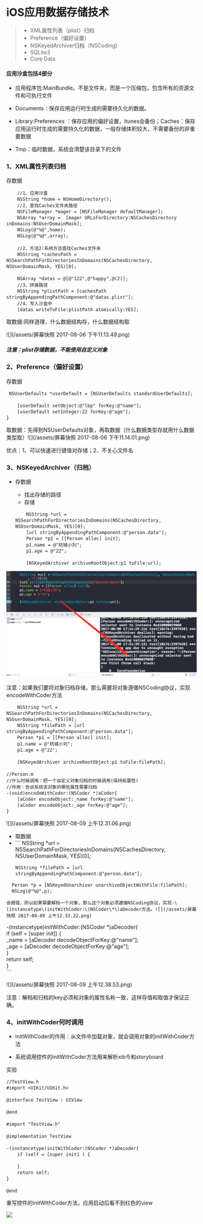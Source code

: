 # iOS应用数据存储技术

> * XML属性列表（plist）归档
> * Preference（偏好设置）
> * NSKeyedArchiver归档（NSCoding\)
> * SQLite3
> * Core Data

#### 

#### 

#### 

#### 应用沙盒包括4部分

* 应用程序包:MainBundle。不是文件夹，而是一个压缩包，包含所有的资源文件和可执行文件

* Documents：保存应用运行时生成的需要持久化的数据。

* Library:Preferences ：保存应用的偏好设置，itunes会备份；Caches：保存应用运行时生成的需要持久化的数据，一般存储体积较大，不需要备份的非重要数据

* Tmp：临时数据，系统会清楚该目录下的文件

### 1、XML属性列表归档

存数据

```
    //1、应用沙盒
    NSString *home = NSHomeDirectory();
    //2、查找Caches文件夹路径
    NSFileManager *mager = [NSFileManager defaultManager];
    NSArray *array =  [mager URLsForDirectory:NSCachesDirectory inDomains:NSUserDomainMask];
    NSLog(@"%@",home);
    NSLog(@"%@",array);

    //2、方法2:系统方法查找Caches文件夹
    NSString *cachesPath = NSSearchPathForDirectoriesInDomains(NSCachesDirectory, NSUserDomainMask, YES)[0];

    NSArray *datas = @[@"122",@"happy",@(2)];
    //3、拼接路径
    NSString *plistPath = [cachesPath stringByAppendingPathComponent:@"datas.plist"];
    //4、写入沙盒中
    [datas writeToFile:plistPath atomically:YES];
```

取数据:同样道理，什么数据结构存，什么数据结构取

![](/assets/屏幕快照 2017-08-06 下午11.13.49.png)

##### 注意：plist存储数据，不能使用自定义对象

### 2、Preference（偏好设置）

存数据

```
 NSUserDefaults *userDefault = [NSUserDefaults standardUserDefaults];

    [userDefault setObject:@"lbp" forKey:@"name"];
    [userDefault setInteger:22 forKey:@"age"];
}
```

取数据：先得到NSUserDefaults对象，再取数据（什么数据类型存就用什么数据类型取）![](/assets/屏幕快照 2017-08-06 下午11.14.01.png)

优点：1、可以快速进行键值对存储；2、不关心文件名

### 3、NSKeyedArchiver（归档）

* 存数据

  * 找出存储的路径
  * 存储

  ```
      NSString *url = NSSearchPathForDirectoriesInDomains(NSCachesDirectory, NSUserDomainMask, YES)[0];
      [url stringByAppendingPathComponent:@"person.data"];
      Person *p1 = [[Person alloc] init];
      p1.name = @"杭城小刘";
      p1.age = @"22";

      [NSKeyedArchiver archiveRootObject:p1 toFile:url];
  ```

![](/assets/QQ20170808-171610@2x.png)

注意：如果我们要将对象归档存储，那么需要将对象遵循NSCoding协议，实现encodeWithCoder方法

```
    NSString *url = NSSearchPathForDirectoriesInDomains(NSCachesDirectory, NSUserDomainMask, YES)[0];
    NSString *filePath = [url stringByAppendingPathComponent:@"person.data"];
    Person *p1 = [[Person alloc] init];
    p1.name = @"杭城小刘";
    p1.age = @"22";

    [NSKeyedArchiver archiveRootObject:p1 toFile:filePath];

//Person.m
//什么时候调用：把一个自定义对象归档的时候调用(保持拓展性)
//作用：告诉系统该对象的哪些属性需要归档
-(void)encodeWithCoder:(NSCoder *)aCoder{
    [aCoder encodeObject:_name forKey:@"name"];
    [aCoder encodeObject:_age forKey:@"age"];
}
```

![](/assets/屏幕快照 2017-08-09 上午12.31.06.png)

* 取数据
* \`\`\`
   NSString \*url = NSSearchPathForDirectoriesInDomains\(NSCachesDirectory, NSUserDomainMask, YES\)\[0\];
  ```
  NSString *filePath = [url stringByAppendingPathComponent:@"person.data"];
  ```

```
  Person *p = [NSKeyedUnarchiver unarchiveObjectWithFile:filePath];
  NSLog(@"%@",p);
```

```
会报错，所以如果需要解档一个对象，那么这个对象必须遵循NSCoding协议，实现-\(instancetype\)initWithCoder:\(NSCoder\*\)aDecoder方法。![](/assets/屏幕快照 2017-08-09 上午12.33.22.png)
```

-\(instancetype\)initWithCoder:\(NSCoder \*\)aDecoder{  
    if \(self = \[super init\]\) {  
        \_name = \[aDecoder decodeObjectForKey:@"name"\];  
        \_age = \[aDecoder decodeObjectForKey:@"age"\];  
    }  
    return self;  
}  
\`\`\`

![](/assets/屏幕快照 2017-08-09 上午12.38.53.png)

注意：解档和归档的key必须和对象的属性名称一致，这样存值和取值才保证正确。



### 4、initWithCoder何时调用

* initWithCoder的作用：从文件中加载对象，就会调用对象的initWithCoder方法

* 系统调用控件的initWithCoder方法用来解析xib今和storyboard

实验

```
//TestView.h
#import <UIKit/UIKit.h>

@interface TestView : UIView

@end

#import "TestView.h"

@implementation TestView

-(instancetype)initWithCoder:(NSCoder *)aDecoder{
    if (self = [super init] ) {
        
    }
    return self;
}

@end
```

重写控件的initWIthCoder方法，应用启动后看不到红色的view

![](/assets/QQ20170809-005519@2x.png)

